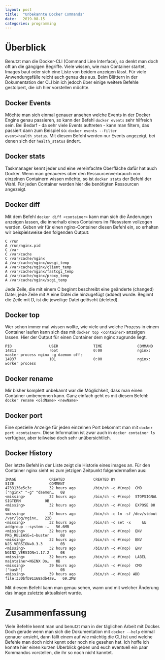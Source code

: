 ```yaml
---
layout: post
title:  "Unbekannte Docker Commands"
date:   2019-08-15
categories: programming
---
```

# Überblick
Benutzt man die Docker-CLI (Command Line Interface), so denkt man doch oft an die gängigen Begriffe. Viele wissen, wie man Container startet, Images baut oder sich eine Liste von beidem anzeigen lässt. Für viele Anwendungsfälle reicht auch genau das aus. Beim Blättern in der Dokumentation der CLI bin ich jedoch über einige weitere Befehle gestolpert, die ich hier vorstellen möchte.

## Docker Events
Möchte man sich einmal genauer ansehen welche Events in der Docker Engine genau passieren, so kann der Befehl `docker events` sehr hilfreich sein. Bei Bedarf - da sehr viele Events auftreten - kann man filtern, das passiert dann zum Beispiel so: `docker events --filter event=health_status`. Mit diesem Befehl werden nur Events angezeigt, bei denen sich der `health_status` ändert.

## Docker stats
Taskmanager kennt jeder und eine vereinfachte Oberfläche dafür hat auch Docker. Wenn man genaueres über den Ressourcenverbrauch von einzelnen Containern wissen möchte, so ist `docker stats` der Befehl der Wahl. Für jeden Container werden hier die benötigten Ressourcen angezeigt.

## Docker diff
Mit dem Befehl `docker diff <container>` kann man sich die Änderungen anzeigen lassen, die innerhalb eines Containers im Filesystem vollzogen werden. Geben wir für einen nginx-Container diesen Befehl ein, so erhalten wir beispielsweise den folgenden Output:
```
C /run
A /run/nginx.pid
C /var
C /var/cache
C /var/cache/nginx
A /var/cache/nginx/uwsgi_temp
A /var/cache/nginx/client_temp
A /var/cache/nginx/fastcgi_temp
A /var/cache/nginx/proxy_temp
A /var/cache/nginx/scgi_temp
```
Jede Zeile, die mit einem C beginnt beschreibt eine geänderte (changed) Datei, jede Zeile mit A eine Datei die hinzugefügt (added) wurde. Beginnt die Zeile mit D, ist die jeweilige Datei gelöscht (deleted).

## Docker top
Wer schon immer mal wissen wollte, wie viele und welche Prozess in einem Container laufen kann sich das mit `docker top <container>` anzeigen lassen. Hier der Output für einen Container dem nginx zugrunde liegt.
```
PID                 USER                TIME                COMMAND
14811               root                0:00                nginx: master process nginx -g daemon off;
14937               101                 0:00                nginx: worker process
```

## Docker rename
Mir bisher komplett unbekannt war die Möglichkeit, dass man einen Container umbenennen kann. Ganz einfach geht es mit diesem Befehl: `docker rename <oldName> <newName>`

## Docker port
Eine spezielle Anzeige für jeden einzelnen Port bekommt man mit `docker port <container>`. Diese Information ist zwar auch in `docker container ls` verfügbar, aber teilweise doch sehr unübersichtlich.

## Docker History
Der letzte Befehl in der Liste zeigt die Historie eines images an. Für den Container nginx sieht es zum jetzigen Zeitpunkt folgendermaßen aus:
```
IMAGE               CREATED             CREATED BY                                      SIZE                COMMENT
4733136e5c3c        32 hours ago        /bin/sh -c #(nop)  CMD ["nginx" "-g" "daemon…   0B                  
<missing>           32 hours ago        /bin/sh -c #(nop)  STOPSIGNAL SIGTERM           0B                  
<missing>           32 hours ago        /bin/sh -c #(nop)  EXPOSE 80                    0B                  
<missing>           32 hours ago        /bin/sh -c ln -sf /dev/stdout /var/log/nginx…   22B                 
<missing>           32 hours ago        /bin/sh -c set -x     && addgroup --system -…   56.6MB              
<missing>           32 hours ago        /bin/sh -c #(nop)  ENV PKG_RELEASE=1~buster     0B                  
<missing>           32 hours ago        /bin/sh -c #(nop)  ENV NJS_VERSION=0.3.3        0B                  
<missing>           32 hours ago        /bin/sh -c #(nop)  ENV NGINX_VERSION=1.17.2     0B                  
<missing>           32 hours ago        /bin/sh -c #(nop)  LABEL maintainer=NGINX Do…   0B                  
<missing>           39 hours ago        /bin/sh -c #(nop)  CMD ["bash"]                 0B                  
<missing>           39 hours ago        /bin/sh -c #(nop) ADD file:330bfb91168adb4a9…   69.2MB   
```
Mit diesem Befehl kann man genau sehen, wann und mit welcher Änderung das image zuletzte aktualisiert wurde.

# Zusammenfassung
Viele Befehle kennt man und benutzt man in der täglichen Arbeit mit Docker. Doch gerade wenn man sich die Dokumentation mit `docker --help` einmal genauer ansieht, dann fällt einem auf wie mächtig die CLI ist und welche Befehle man doch nicht kennt oder noch nie gesehen hat. Ich hoffe ich konnte hier einen kurzen Überblick geben und euch eventuell ein paar Kommandos vorstellen, die ihr so noch nicht kanntet.